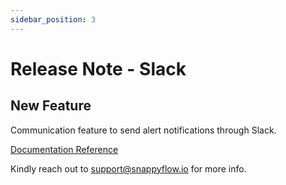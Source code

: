 ```yaml
---
sidebar_position: 3 
---
```

# Release Note - Slack
## New Feature

Communication feature to send alert notifications through Slack.

[Documentation Reference](/docs/selfhosted-lite/Alerts_notifications/Notifications/Create_Notification_Channel/slack)

Kindly reach out to [support@snappyflow.io](mailto:support@snappyflow.io) for more info.
